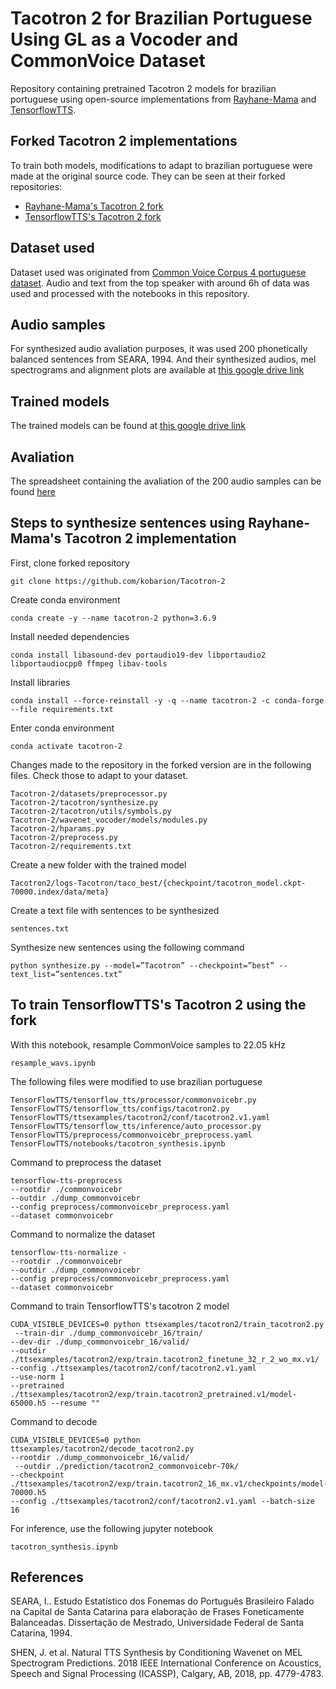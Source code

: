 # Tacotron 2 for Brazilian Portuguese Using GL as a Vocoder and CommonVoice Dataset

Repository containing pretrained Tacotron 2 models for brazilian portuguese using open-source implementations from [Rayhane-Mama](https://github.com/Rayhane-mamah/Tacotron-2) and [TensorflowTTS](https://github.com/Rayhane-mamah/Tacotron-2).

## Forked Tacotron 2 implementations

To train both models, modifications to adapt to brazilian portuguese were made at the original source code. They can be seen at their forked repositories:

* [Rayhane-Mama's Tacotron 2 fork](https://github.com/kobarion/Tacotron-2)
* [TensorflowTTS's Tacotron 2 fork](https://github.com/kobarion/TensorFlowTTS)

## Dataset used

Dataset used was originated from [Common Voice Corpus 4 portuguese dataset](https://commonvoice.mozilla.org/pt/datasets). Audio and text from the top speaker with around 6h of data was used and processed with the notebooks in this repository.

## Audio samples

For synthesized audio avaliation purposes, it was used 200 phonetically balanced sentences from SEARA, 1994. And their synthesized audios, mel spectrograms and alignment plots are available at [this google drive link](https://drive.google.com/drive/folders/1dNhpliv_3PYlNp2gRjCSizwoDQmjn9OP?usp=sharing)

## Trained models

The trained models can be found at [this google drive link](https://drive.google.com/drive/folders/10t9j4vOLtQbZkGtgbenMExI7luFkA96T?usp=sharing)

## Avaliation

The spreadsheet containing the avaliation of the 200 audio samples can be found [here](https://docs.google.com/spreadsheets/d/1NI0xKORUoe-Q-4MpUAdBdbhXGon1JiI91Ea0K2ak2f8/edit?usp=sharing)

## Steps to synthesize sentences using Rayhane-Mama's Tacotron 2 implementation

First, clone forked repository

`git clone https://github.com/kobarion/Tacotron-2`

Create conda environment

`conda create -y --name tacotron-2 python=3.6.9`

Install needed dependencies

`conda install libasound-dev portaudio19-dev libportaudio2 libportaudiocpp0 ffmpeg libav-tools`

Install libraries

`conda install --force-reinstall -y -q --name tacotron-2 -c conda-forge --file requirements.txt`

Enter conda environment

`conda activate tacotron-2`

Changes made to the repository in the forked version are in the following files. Check those to adapt to your dataset.
```
Tacotron-2/datasets/preprocessor.py
Tacotron-2/tacotron/synthesize.py
Tacotron-2/tacotron/utils/symbols.py
Tacotron-2/wavenet_vocoder/models/modules.py
Tacotron-2/hparams.py
Tacotron-2/preprocess.py
Tacotron-2/requirements.txt
```

Create a new folder with the trained model

`Tacotron2/logs-Tacotron/taco_best/{checkpoint/tacotron_model.ckpt-70000.index/data/meta}`

Create a text file with sentences to be synthesized

`sentences.txt`

Synthesize new sentences using the following command

`python synthesize.py --model=”Tacotron” --checkpoint=”best” --text_list=”sentences.txt” `


## To train TensorflowTTS's Tacotron 2 using the fork

With this notebook, resample CommonVoice samples to 22.05 kHz

`resample_wavs.ipynb`

The following files were modified to use brazilian portuguese

```
TensorFlowTTS/tensorflow_tts/processor/commonvoicebr.py
TensorFlowTTS/tensorflow_tts/configs/tacotron2.py
TensorFlowTTS/ttsexamples/tacotron2/conf/tacotron2.v1.yaml
TensorFlowTTS/tensorflow_tts/inference/auto_processor.py
TensorFlowTTS/preprocess/commonvoicebr_preprocess.yaml
TensorFlowTTS/notebooks/tacotron_synthesis.ipynb
```

Command to preprocess the dataset

```
tensorflow-tts-preprocess 
--rootdir ./commonvoicebr 
--outdir ./dump_commonvoicebr 
--config preprocess/commonvoicebr_preprocess.yaml 
--dataset commonvoicebr
``` 

Command to normalize the dataset

``` 
tensorflow-tts-normalize -
--rootdir ./commonvoicebr 
--outdir ./dump_commonvoicebr 
--config preprocess/commonvoicebr_preprocess.yaml 
--dataset commonvoicebr
``` 

Command to train TensorflowTTS's tacotron 2 model

``` 
CUDA_VISIBLE_DEVICES=0 python ttsexamples/tacotron2/train_tacotron2.py
 --train-dir ./dump_commonvoicebr_16/train/ 
--dev-dir ./dump_commonvoicebr_16/valid/ 
--outdir ./ttsexamples/tacotron2/exp/train.tacotron2_finetune_32_r_2_wo_mx.v1/ 
--config ./ttsexamples/tacotron2/conf/tacotron2.v1.yaml 
--use-norm 1 
--pretrained ./ttsexamples/tacotron2/exp/train.tacotron2_pretrained.v1/model-65000.h5 --resume ""
``` 

Command to decode 

``` 
CUDA_VISIBLE_DEVICES=0 python ttsexamples/tacotron2/decode_tacotron2.py 
--rootdir ./dump_commonvoicebr_16/valid/
 --outdir ./prediction/tacotron2_commonvoicebr-70k/ 
--checkpoint ./ttsexamples/tacotron2/exp/train.tacotron2_16_mx.v1/checkpoints/model-70000.h5 
--config ./ttsexamples/tacotron2/conf/tacotron2.v1.yaml --batch-size 16
``` 

For inference, use the following jupyter notebook

`tacotron_synthesis.ipynb`

## References

SEARA, I.. Estudo Estatístico dos Fonemas do Português Brasileiro Falado na Capital de Santa Catarina para elaboração de Frases Foneticamente Balanceadas. Dissertação de Mestrado, Universidade Federal de Santa Catarina, 1994.

SHEN, J. et al. Natural TTS Synthesis by Conditioning Wavenet on MEL Spectrogram Predictions. 2018 IEEE International Conference on Acoustics, Speech and Signal Processing (ICASSP), Calgary, AB, 2018, pp. 4779-4783.
